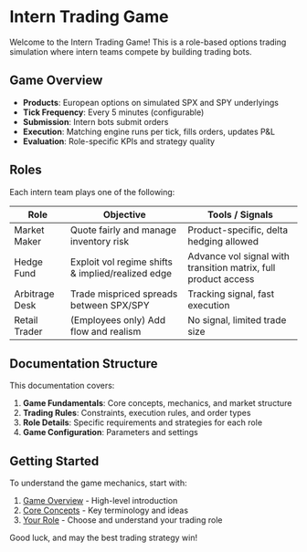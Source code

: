 # Intern Trading Game

Welcome to the Intern Trading Game! This is a role-based options trading simulation where intern teams compete by building trading bots.

## Game Overview

- **Products**: European options on simulated SPX and SPY underlyings
- **Tick Frequency**: Every 5 minutes (configurable)
- **Submission**: Intern bots submit orders
- **Execution**: Matching engine runs per tick, fills orders, updates P&L
- **Evaluation**: Role-specific KPIs and strategy quality

## Roles

Each intern team plays one of the following:

| Role          | Objective                                      | Tools / Signals                        |
|---------------|-----------------------------------------------|----------------------------------------|
| Market Maker  | Quote fairly and manage inventory risk        | Product-specific, delta hedging allowed |
| Hedge Fund    | Exploit vol regime shifts & implied/realized edge | Advance vol signal with transition matrix, full product access |
| Arbitrage Desk| Trade mispriced spreads between SPX/SPY       | Tracking signal, fast execution         |
| Retail Trader | (Employees only) Add flow and realism         | No signal, limited trade size           |

## Documentation Structure

This documentation covers:


1. **Game Fundamentals**: Core concepts, mechanics, and market structure
2. **Trading Rules**: Constraints, execution rules, and order types
3. **Role Details**: Specific requirements and strategies for each role
4. **Game Configuration**: Parameters and settings

## Getting Started

To understand the game mechanics, start with:


1. [Game Overview](game/overview.md) - High-level introduction
2. [Core Concepts](game/fundamentals/core-concepts.md) - Key terminology and ideas
3. [Your Role](game/roles/overview.md) - Choose and understand your trading role

Good luck, and may the best trading strategy win!
